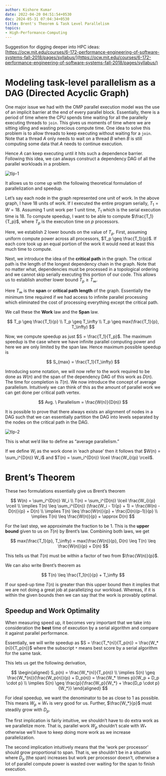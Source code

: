 ```yaml
---
author: Kishore Kumar
date: 2022-04-20 04:51:54+0530
doc: 2024-05-31 07:04:34+0530
title: Brent's Theorem & Task Level Parallelism
topics:
- High-Performance-Computing
---
```

Suggestion for digging deeper into HPC ideas: [https://ocw.mit.edu/courses/6-172-performance-engineering-of-software-systems-fall-2018/pages/syllabus/](https://ocw.mit.edu/courses/6-172-performance-engineering-of-software-systems-fall-2018/pages/syllabus/)
# Modeling task-level parallelism as a DAG (Directed Acyclic Graph)

One major issue we had with the OMP parallel execution model was the use of an implicit barrier at the end of every parallel block. Essentially, there is a period of time where the CPU spends time waiting for all the parallelly executing threads to `join`. This gives us moments of time where we are sitting idling and wasting precious compute time. One idea to solve this problem is to allow threads to keep executing without waiting for a `join`. Note that a thread $A$ only needs to wait on a thread $B$ when $B$ is still computing some data that $A$ needs to continue execution.

Hence $A$ can keep executing until it hits such a dependence barrier. Following this idea, we can always construct a dependency DAG of all the parallel workloads in a problem.

![tlp-1](/images/tlp-1.png)


It allows us to come up with the following theoretical formulation of parallelization and speedup.

Let’s say each node in the graph represented one unit of work. In the above graph, I have $18$ units of work. If I executed the entire program serially, $T_1 = W = 18$. Assuming 1 unit work per 1 unit time, $T_1$ which is the serial execution time is $18$. To compute speedup, I want to be able to compute $\frac{T_1}{T_p}$, where $T_p$ is the execution time on $p$ processors.

Here, we establish 2 lower bounds on the value of $T_p$. First, assuming uniform compute power across all processors, $T_p \geq \frac{T_1}{p}$. If each core took up an equal portion of the work it would need at least this much time to compute.

Next, we introduce the idea of the **critical path** in the graph. The critical path is the length of the longest dependency chain in the graph. Note that no matter what, dependencies must be processed in a topological ordering and we cannot skip serially executing this portion of our code. This allows us to establish another lower bound $T_p \geq T_\infty$.

Here $T_\infty$ is the **span** or **critical path length** of the graph. Essentially the minimum time required if we had access to infinite parallel processing which eliminated the cost of processing everything except the critical path.

We call these the **Work** law and the **Span** law.

$$ T_p \geq \frac{T_1}{p} \\ T_p \geq T_\infty \\ T_p \geq max(\frac{T_1}{p}, T_\infty) $$

Now, we compute speedup as just $S = \frac{T_1}{T_p}$. The maximum speedup is the case where we have infinite parallel computing power and here we are only limited by the span law. Hence maximum possible speedup is

$$ S_{max} = \frac{T_1}{T_\infty} $$

Introducing some notation, we will now refer to the work required to be done as $W(n)$ and the span of the dependency DAG of this work as $D(n)$. The time for completion is $T(n)$. We now introduce the concept of average parallelism. Intuitively we can think of this as the amount of parallel work we can get done per critical path vertex.

$$ Avg. \ Parallelism = \frac{W(n)}{D(n)} $$

It is possible to prove that there always exists an alignment of nodes in a DAG such that we can essentially partition the DAG into levels separated by the nodes on the critical path in the DAG.

![tlp-2](/images/tlp-2.png)


This is what we’d like to define as “average parallelism.”

If we define $W_i$ as the work done in ‘each phase’ then it follows that $W(n) = \sum_i^{D(n)} W_i$ and $T(n) = \sum_i^{D(n)} \lceil \frac{W_i}{p} \rceil$.

# Brent’s Theorem

These two formulations essentially give us Brent’s theorem

$$ W(n) = \sum_i^{D(n)} W_i \\ T(n) = \sum_i^{D(n)} \lceil \frac{W_i}{p} \rceil \\ \implies T(n) \leq \sum_i^{D(n)} (\frac{W_i - 1}{p} + 1) = \frac{W(n) - D(n)}{p} + D(n) \\ \implies T(n) \leq \frac{W(n)}{p} + \frac{D(n)(p-1)}{p} \\ \implies T(n) \leq \frac{W(n)}{p} + \approx D(n) $$

For the last step, we approximate the fraction to be $1$. This is the **upper bound** given to us on $T(n)$ by Brent’s law. Combining both laws, we get

$$ max(\frac{T_1}{p}, T_\infty) = max(\frac{W(n)}{p}, D(n) \leq T(n) \leq \frac{W(n)}{p} + D(n) $$

This tells us that $T(n)$ must be within a factor of two from $\frac{W(n)}{p}$.

We can also write Brent’s theorem as

$$ T(n) \leq \frac{T_1(n)}{p} + T_\infty $$

If our sped-up time $T(n)$ is greater than this upper bound then it implies that we are not doing a great job at parallelizing our workload. Whereas, if it is within the given bounds then we can say that the work is provably optimal.

## Speedup and Work Optimality

When measuring speed up, it becomes very important that we take into consideration the **best** time of execution by a serial algorithm and compare it against parallel performance.

Essentially, we will write speedup as $S = \frac{T_*(n)}{T_p(n)} = \frac{W_*(n)}{T_p(n)}$ where the subscript `*` means best score by a serial algorithm for the same task.

This lets us get the following derivation,

$$
\begin{aligned}
S_p(n) = \frac{W_*(n)}{T_p(n)} \\ \implies S(n) \geq \frac{W_*(n)}{\frac{W_p(n)}{p} + D_p(n)} = \frac{W_* \times p}{W_p + D_p \cdot p} \\ \implies S(n) \geq \frac{p}{\frac{W_p}{W_*} + \frac{D_p \cdot p}{W_*}}
\end{aligned}
$$

For ideal speedup, we want the denominator to be as close to 1 as possible. This means $W_p \approx W_*$ is very good for us. Further, $\frac{W_*}{p}$ must steadily grow with $D_p$.

The first implication is fairly intuitive, we shouldn’t have to do extra work as we parallelize more. That is, parallel work $W_p$ shouldn’t scale with $W_*$ otherwise we’ll have to keep doing more work as we increase parallelization.

The second implication intuitively means that the ‘work per processor’ should grow proportional to span. That is, we shouldn’t be in a situation where $D_p$ (the span) increases but work per processor doesn’t, otherwise a lot of parallel compute power is wasted over waiting for the span to finish execution.